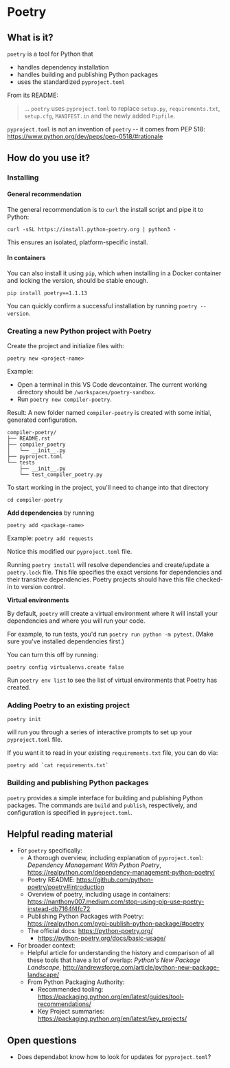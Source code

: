 # Poetry

## What is it?
`poetry` is a tool for Python that
 - handles dependency installation
 - handles building and publishing Python packages
 - uses the standardized `pyproject.toml`

From its README:
> ... `poetry` uses `pyproject.toml` to replace `setup.py`, `requirements.txt`, `setup.cfg`, `MANIFEST.in` and the newly added `Pipfile`.

`pyproject.toml` is not an invention of `poetry` -- it comes from PEP 518: https://www.python.org/dev/peps/pep-0518/#rationale

## How do you use it?

### Installing

#### General recommendation

The general recommendation is to `curl` the install script and pipe it to Python:
```
curl -sSL https://install.python-poetry.org | python3 -
```
This ensures an isolated, platform-specific install.

#### In containers

You can also install it using `pip`, which when installing in a Docker container and locking the version, should be stable enough.

```
pip install poetry==1.1.13
```

You can quickly confirm a successful installation by running `poetry --version`.

### Creating a new Python project with Poetry

Create the project and initialize files with:

```
poetry new <project-name>
```

Example: 
 - Open a terminal in this VS Code devcontainer. The current working directory should be `/workspaces/poetry-sandbox`. 
 - Run `poetry new compiler-poetry`.

Result:
A new folder named `compiler-poetry` is created with some initial, generated configuration.
```
compiler-poetry/
├── README.rst
├── compiler_poetry
│   └── __init__.py
├── pyproject.toml
└── tests
    ├── __init__.py
    └── test_compiler_poetry.py
```

To start working in the project, you'll need to change into that directory 
```
cd compiler-poetry
```


**Add dependencies** by running
```
poetry add <package-name>
```

Example: `poetry add requests`

Notice this modified our `pyproject.toml` file.

Running `poetry install` will resolve dependencies and create/update a `poetry.lock` file. This file specifies the exact versions for dependencies and their transitive dependencies. Poetry projects should have this file checked-in to version control.


**Virtual environments**

By default, `poetry` will create a virtual environment where it will install your dependencies and where you will run your code.

For example, to run tests, you'd run `poetry run python -m pytest`. (Make sure you've installed dependencies first.)

You can turn this off by running:

```
poetry config virtualenvs.create false
```

Run `poetry env list` to see the list of virtual environments that Poetry has created.


### Adding Poetry to an existing project

```
poetry init
```
will run you through a series of interactive prompts to set up your `pyproject.toml` file.

If you want it to read in your existing `requirements.txt` file, you can do via:
```
poetry add `cat requirements.txt`
```

### Building and publishing Python packages

`poetry` provides a simple interface for building and publishing Python packages. The commands are `build` and `publish`, respectively, and configuration is specified in `pyproject.toml`.

## Helpful reading material
 - For `poetry` specifically:
    - A thorough overview, including explanation of `pyproject.toml`: _Dependency Management With Python Poetry_, https://realpython.com/dependency-management-python-poetry/
    - Poetry README: https://github.com/python-poetry/poetry#introduction
    - Overview of poetry, including usage in containers: https://nanthony007.medium.com/stop-using-pip-use-poetry-instead-db7164f4fc72
    - Publishing Python Packages with Poetry: https://realpython.com/pypi-publish-python-package/#poetry
    - The official docs: https://python-poetry.org/
       - https://python-poetry.org/docs/basic-usage/
 - For broader context:
    - Helpful article for understanding the history and comparison of all these tools that have a lot of overlap: _Python's New Package Landscape_, http://andrewsforge.com/article/python-new-package-landscape/
    - From Python Packaging Authority:
       - Recommended tooling: https://packaging.python.org/en/latest/guides/tool-recommendations/
       - Key Project summaries: https://packaging.python.org/en/latest/key_projects/

## Open questions
 - Does dependabot know how to look for updates for `pyproject.toml`?